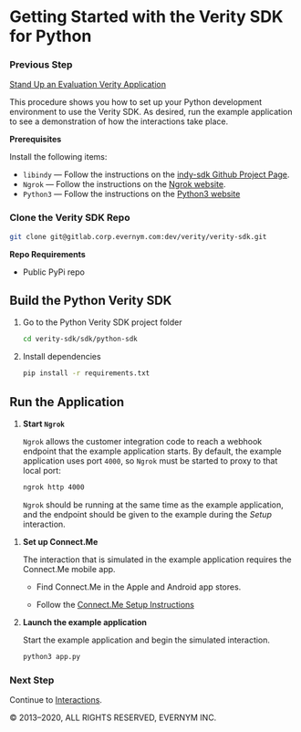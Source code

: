 # Getting Started with the Verity SDK for Python

### Previous Step

[Stand Up an Evaluation Verity Application](../../../README.md#cloud)

This procedure shows you how to set up your Python development environment to use the Verity SDK. As desired, run the example application to see a demonstration of how the interactions take place. 

**Prerequisites**

Install the following items:
* `libindy` &#8212; Follow the instructions on the [indy-sdk Github Project Page](https://github.com/hyperledger/indy-sdk#installing-the-sdk).
* `Ngrok` &#8212; Follow the instructions on the [Ngrok website](https://ngrok.com/download).
* `Python3` &#8212; Follow the instructions on the [Python3 website](https://www.python.org/downloads/)

### Clone the Verity SDK Repo
<!--This step is contingent on how the repo is delivered-->

```sh
git clone git@gitlab.corp.evernym.com:dev/verity/verity-sdk.git
```

**Repo Requirements**

* Public PyPi repo

## Build the Python Verity SDK
1. Go to the Python Verity SDK project folder
  
   ```sh
   cd verity-sdk/sdk/python-sdk
   ```

2. Install dependencies

   ```sh
   pip install -r requirements.txt
   ```
   
## Run the Application

1. **Start `Ngrok`**

   `Ngrok` allows the customer integration code to reach a webhook endpoint that the example application starts. By default, the example application uses port `4000`, so `Ngrok` must be started to proxy to that local port:
   
   ```sh
   ngrok http 4000
   ```
   
   `Ngrok` should be running at the same time as the example application, and the endpoint should be given to the example during the *Setup* interaction.

<a id="connectme"></a>
   
1. **Set up Connect.Me**

   The interaction that is simulated in the example application requires the Connect.Me mobile app. 

   * Find Connect.Me in the Apple and Android app stores. 

   * Follow the [Connect.Me Setup Instructions](../ConnectMe.md)

   
1. **Launch the example application**
   
   Start the example application and begin the simulated interaction.
   
   ```sh
   python3 app.py
   ```

### Next Step

Continue to [Interactions](../Interactions.md).


© 2013&#8211;2020, ALL RIGHTS RESERVED, EVERNYM INC.
